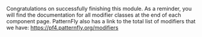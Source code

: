 Congratulations on successfully finishing this module. 
As a reminder, you will find the documentation for all modifier classes at the end of each component page. 
PatternFly also has a link to the total list of modifiers that we have: 
https://pf4.patternfly.org/modifiers 